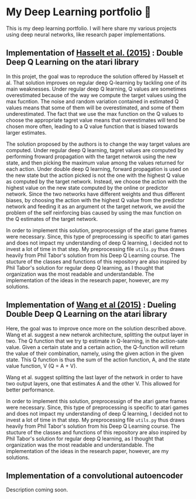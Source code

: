 # My Deep Learning portfolio 🧠
This is my deep learning portfolio. I will here share my various projects using deep neural networks, like research paper implementations.

## Implementation of [Hasselt et al. (2015)](https://arxiv.org/abs/1509.06461) : Double Deep Q Learning on the atari library 

In this projet, the goal was to reproduce the solution offered by Hasselt et al. That solution improves on regular deep Q-learning by tackling one of its main weaknesses. Under regular deep Q learning, Q values are sometimes overestimated because of the way we compute the target values using the max fucntion. The noise and random variation contained in estimated Q values means that some of them will be overestimated, and some of them underestimated. The fact that we use the max function on the Q values to choose the appropriate tagret value means that overestimates will tend be chosen more often, leading to a Q value function that is biased towards larger estimates.

The solution proposed by the authors is to change the way target values are computed. Under regular deep Q learning, tagret values are computed by performing froward propagation with the target netwrok using the new state, and then picking the maximum value among the values returned for each action. Under double deep Q learning, forward propagation is used on the new state but the action picked is not the one with the highest Q value as computed by the target network. Instead, we choose the action with the highest value on the new state computed by the online or predictor network. Since the two networks have different weights and thus different biases, by choosing the action with the highest Q value from the predictor network and feeding it as an argument ot the target network, we avoid the problem of the self reinforcing bias caused by using the max function on the Q estimates of the target network.

In order to implement this solution, preprocessign of the atari game frames were necessary. Since, this type of preprocessing is specific to atari games and does not impact my understanding of deep Q learning, I decided not to invest a lot of time in that step. My preprocessing file `utils.py` thus draws heavily from Phil Tabor's solution from his Deep Q Learning course. The stucture of the classes and functions of this repository are also inspired by Phil Tabor's solution for regular deep Q learning, as I thought that organization was the most readable and understandable. The implementation of the ideas in the research paper, however, are my solutions.

## Implementation of [Wang et al (2015)](https://arxiv.org/abs/1511.06581) : Dueling Double Deep Q Learning on the atari library

Here, the goal was to improve once more on the solution described above. Wang et al. suggest a new netwrok architecture, splitting the output layer in two. The Q function that we try tp estimate in Q-learning, in the action-sate value. Given a certain state and a certain action, the Q-function will return the value of their combination, namely, using the given action in the given state. This Q function is thus the sum of the action function, A, and the state value function, V (Q = A + V). 

Wang et al. suggest splitting the last layer of the network in order to have two output layers, one that estimates A and the other V. This allowed for better performance.

In order to implement this solution, preprocessign of the atari game frames were necessary. Since, this type of preprocessing is specific to atari games and does not impact my understanding of deep Q learning, I decided not to invest a lot of time in that step. My preprocessing file `utils.py` thus draws heavily from Phil Tabor's solution from his Deep Q Learning course. The stucture of the classes and functions of this repository are also inspired by Phil Tabor's solution for regular deep Q learning, as I thought that organization was the most readable and understandable. The implementation of the ideas in the research paper, however, are my solutions.

## Implementation of a convolutional autoencoder 

Description coming soon.
